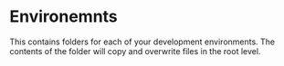 # Environemnts

This contains folders for each of your development environments. The contents of the folder will copy and overwrite files in the root level.

